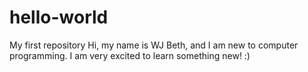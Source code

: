 # hello-world
My first repository
Hi, my name is WJ Beth, and I am new to computer programming.
I am very excited to learn something new! :)
